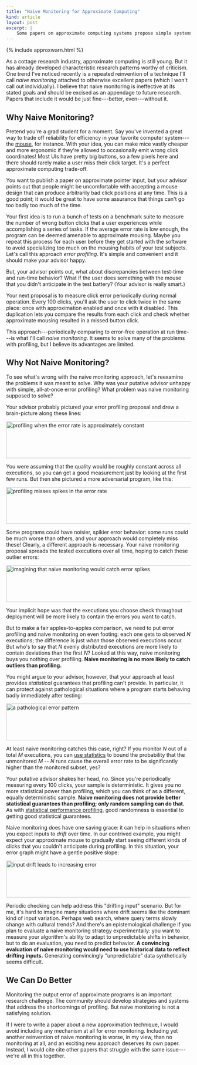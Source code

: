 ```yaml
---
title: "Naive Monitoring for Approximate Computing"
kind: article
layout: post
excerpt: |
    Some papers on approximate computing systems propose simple systems for checking computations' error rates. These systems can be naive and ineffective at solving the problems they were meant to address.
---
```


{% include approxwarn.html %}

As a cottage research industry, approximate computing is still young. But it has already developed characteristic research patterns worthy of criticism. One trend I've noticed recently is a repeated reinvention of a technique I'll call *naive monitoring* attached to otherwise excellent papers (which I won't call out individually). I believe that naive monitoring is ineffective at its stated goals and should be excised as an appendage to future research. Papers that include it would be just fine---better, even---without it.

## Why Naive Monitoring?

Pretend you're a grad student for a moment. Say you've invented a great way to trade off reliability for efficiency in your favorite computer system---the [mouse][], for instance. With your idea, you can make mice vastly cheaper and more ergonomic if they're allowed to occasionally emit wrong click coordinates! Most UIs have pretty big buttons, so a few pixels here and there should rarely make a user miss their click target. It's a perfect approximate computing trade-off.

[mouse]: http://en.wikipedia.org/wiki/Mouse_(computing)

You want to publish a paper on approximate pointer input, but your advisor points out that people might be uncomfortable with accepting a mouse design that can produce arbitrarily bad click positions at any time. This is a good point; it would be great to have some assurance that things can't go too badly too much of the time.

Your first idea is to run a bunch of tests on a benchmark suite to measure the number of wrong button clicks that a user experiences while accomplishing a series of tasks. If the average error rate is low enough, the program can be deemed amenable to approximate mousing. Maybe you repeat this process for each user before they get started with the software to avoid specializing too much on the mousing habits of your test subjects. Let's call this approach *error profiling*. It's simple and convenient and it should make your advisor happy.

But, your advisor points out, what about discrepancies between test-time and run-time behavior? What if the user does something with the mouse that you didn't anticipate in the test battery? (Your advisor is really smart.)

Your next proposal is to measure click error periodically during normal operation. Every 100 clicks, you'll ask the user to click twice in the same place: once with approximation enabled and once with it disabled. This duplication lets you compare the results from each click and check whether approximate mousing resulted in a missed button click.

This approach---periodically comparing to error-free operation at run time---is what I'll call *naive monitoring*. It seems to solve many of the problems with profiling, but I believe its advantages are limited.

## Why Not Naive Monitoring?

To see what's wrong with the naive monitoring approach, let's reexamine the problems it was meant to solve. Why was your putative advisor unhappy with simple, all-at-once error profiling? What problem was naive monitoring supposed to solve?

Your advisor probably pictured your error profiling proposal and drew a brain-picture along these lines:

<div class="plot">
    <img src="http://homes.cs.washington.edu/~asampson/media/naive-monitoring/flat.svg"
        width="600" height="100"
        alt="profiling when the error rate is approximately constant">
</div>

You were assuming that the quality would be roughly constant across all executions, so you can get a good measurement just by looking at the first few runs. But then she pictured a more adversarial program, like this:

<div class="plot">
    <img src="http://homes.cs.washington.edu/~asampson/media/naive-monitoring/spiky.svg"
        width="600" height="100"
        alt="profiling misses spikes in the error rate">
</div>

Some programs could have noisier, spikier error behavior: some runs could be much worse than others, and your approach would completely miss these! Clearly, a different approach is necessary. Your naive monitoring proposal spreads the tested executions over all time, hoping to catch these outlier errors:

<div class="plot">
    <img src="http://homes.cs.washington.edu/~asampson/media/naive-monitoring/spiky-naive.svg"
        width="600" height="100"
        alt="imagining that naive monitoring would catch error spikes">
</div>

Your implicit hope was that the executions you choose check throughout deployment will be more likely to contain the errors you want to catch.

But to make a fair apples-to-apples comparison, we need to put error profiling and naive monitoring on even footing: each one gets to observed *N* executions; the difference is just *when* those observed executions occur. But who's to say that *N* evenly distributed executions are more likely to contain deviations than the first *N*? Looked at this way, naive monitoring buys you nothing over profiling. **Naive monitoring is no more likely to catch outliers than profiling.**

You might argue to your advisor, however, that your approach at least provides *statistical* guarantees that profiling can't provide. In particular, it can protect against pathological situations where a program starts behaving badly immediately after testing:

<div class="plot">
    <img src="http://homes.cs.washington.edu/~asampson/media/naive-monitoring/pathological.svg"
        width="600" height="100"
        alt="a pathological error pattern">
</div>

At least naive monitoring catches this case, right? If you monitor *N* out of a total *M* executions, you can [use statistics][binomial interval] to bound the probability that the unmonitored *M -- N* runs cause the overall error rate to be significantly higher than the monitored subset, yes?

Your putative advisor shakes her head, no. Since you're periodically measuring every 100 clicks, your sample is deterministic. It gives you no more statistical power than profiling, which you can think of as a different, equally deterministic sample. **Naive monitoring does not provide better statistical guarantees than profiling; only random sampling can do that.** As with [statistical performance profiling][statprof], good randomness is essential to getting good statistical guarantees.

[binomial interval]: http://en.wikipedia.org/wiki/Binomial_proportion_confidence_interval
[statprof]: http://en.wikipedia.org/wiki/Profiling_(computer_programming)#Statistical_profilers

Naive monitoring does have one saving grace: it can help in situations when you expect inputs to *drift* over time. In our contrived example, you might expect your approximate mouse to gradually start seeing different kinds of clicks that you couldn't anticipate during profiling. In this situation, your error graph might have a gentle positive slope:

<div class="plot">
    <img src="http://homes.cs.washington.edu/~asampson/media/naive-monitoring/drift.svg"
        width="600" height="100"
        alt="input drift leads to increasing error">
</div>

Periodic checking can help address this "drifting input" scenario. But for me, it's hard to imagine many situations where drift seems like the dominant kind of input variation. Perhaps web search, where query terms slowly change with cultural trends? And there's an epistemological challenge if you plan to evaluate a naive monitoring strategy experimentally: you want to measure your algorithm's ability to adapt to unpredictable shifts in behavior, but to do an evaluation, you need to predict behavior. **A convincing evaluation of naive monitoring would need to use historical data to reflect drifting inputs.** Generating convincingly "unpredictable" data synthetically seems difficult.

## We Can Do Better

Monitoring the output error of approximate programs is an important research challenge. The community should develop strategies and systems that address the shortcomings of profiling. But naive monitoring is not a satisfying solution.

If I were to write a paper about a new approximation technique, I would avoid including any mechanism at all for error monitoring. Including yet another reinvention of naive monitoring is worse, in my view, than no monitoring at all, and an exciting new approach deserves its own paper. Instead, I would cite cite other papers that struggle with the same issue---we're all in this together.
